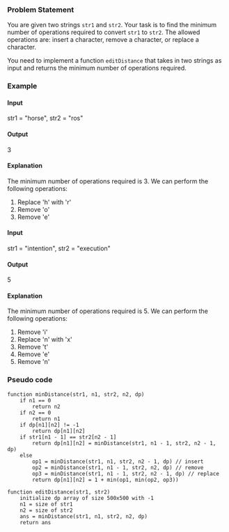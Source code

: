 ### Problem Statement
You are given two strings `str1` and `str2`. Your task is to find the minimum number of operations required to convert `str1` to `str2`. The allowed operations are: insert a character, remove a character, or replace a character.

You need to implement a function `editDistance` that takes in two strings as input and returns the minimum number of operations required.

### Example
#### Input
str1 = "horse", str2 = "ros"
#### Output
3
#### Explanation
The minimum number of operations required is 3. We can perform the following operations:
1. Replace 'h' with 'r'
2. Remove 'o'
3. Remove 'e'

#### Input
str1 = "intention", str2 = "execution"
#### Output
5
#### Explanation
The minimum number of operations required is 5. We can perform the following operations:
1. Remove 'i'
2. Replace 'n' with 'x'
3. Remove 't'
4. Remove 'e'
5. Remove 'n'

### Pseudo code
```
function minDistance(str1, n1, str2, n2, dp)
    if n1 == 0 
        return n2
    if n2 == 0 
        return n1
    if dp[n1][n2] != -1 
        return dp[n1][n2]
    if str1[n1 - 1] == str2[n2 - 1] 
        return dp[n1][n2] = minDistance(str1, n1 - 1, str2, n2 - 1, dp)
    else 
        op1 = minDistance(str1, n1, str2, n2 - 1, dp) // insert
        op2 = minDistance(str1, n1 - 1, str2, n2, dp) // remove
        op3 = minDistance(str1, n1 - 1, str2, n2 - 1, dp) // replace
        return dp[n1][n2] = 1 + min(op1, min(op2, op3))

function editDistance(str1, str2)
    initialize dp array of size 500x500 with -1
    n1 = size of str1
    n2 = size of str2
    ans = minDistance(str1, n1, str2, n2, dp)
    return ans
```